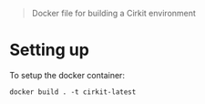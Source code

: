 > Docker file for building a Cirkit environment

# Setting up

To setup the docker container:

```
docker build . -t cirkit-latest
```


